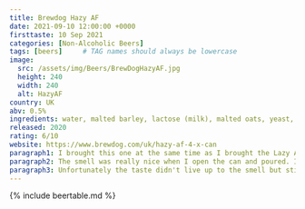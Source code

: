 ```yaml
---
title: Brewdog Hazy AF
date: 2021-09-10 12:00:00 +0000
firsttaste: 10 Sep 2021
categories: [Non-Alcoholic Beers]
tags: [beers]     # TAG names should always be lowercase
image:
  src: /assets/img/Beers/BrewDogHazyAF.jpg
  height: 240
  width: 240
  alt: HazyAF
country: UK
abv: 0.5%
ingredients: water, malted barley, lactose (milk), malted oats, yeast, hops
released: 2020
rating: 6/10
website: https://www.brewdog.com/uk/hazy-af-4-x-can
paragraph1: I brought this one at the same time as I brought the Lazy AF but only got round to trying it a few weeks later, it is now sold out on the Brewdog website and isn't listed in their beers so not sure if it was only a limited edition.
paragraph2: The smell was really nice when I open the can and poured. It lived up to it's name being a very "hazy" beer I would call it Cloudy AF myself.
paragraph3: Unfortunately the taste didn't live up to the smell but still another nice beer from Brewdog.
---
```

{% include beertable.md %}
